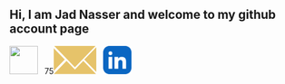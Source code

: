## Hi, I am Jad Nasser and welcome to my github account page


<a href="https://jad-nasser.github.io/jadnasser" aria-label="My Website"><img src="./web-globe-line.svg" width=50 height=50></i></a>
<span>&nbsp;</span>
75<a href="mailto:jadnasser.official@gmail.com" aria-label="My Email"><img src="./envelope-icon.svg" width=75 height=50></i></a>
<span>&nbsp;</span>
<a href="https://linkedin.com/in/jad-nasser-349436247" aria-label="LinkedIn"><img src="./linkedin-app-icon.svg" width=50 height=50></i></a>
